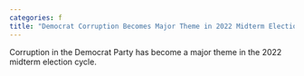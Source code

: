 ```yaml
---
categories: f
title: "Democrat Corruption Becomes Major Theme in 2022 Midterm Election Cycle"
---
```

Corruption in the Democrat Party has become a major theme in the 2022 midterm election cycle. 
